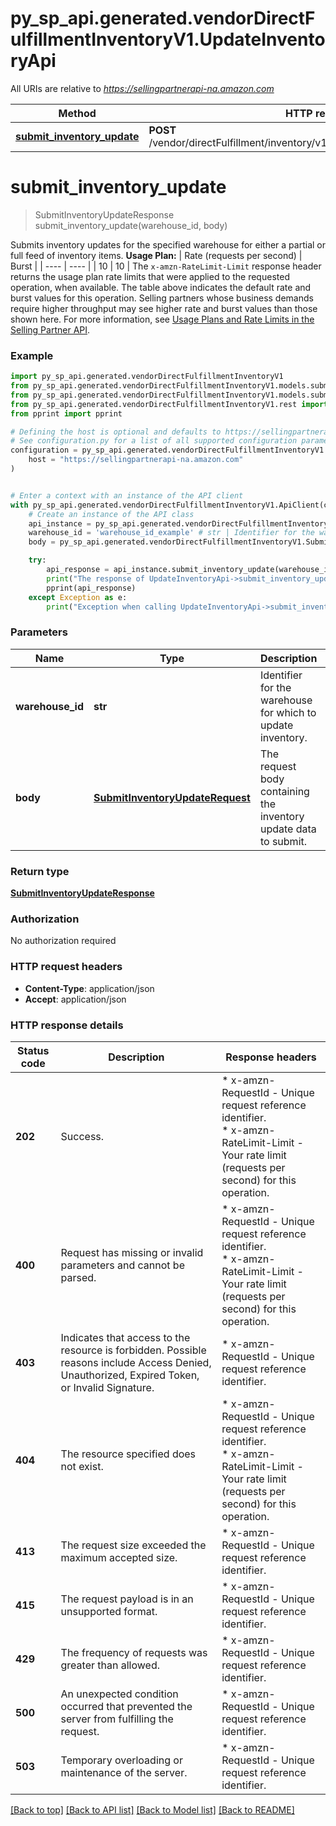 # py_sp_api.generated.vendorDirectFulfillmentInventoryV1.UpdateInventoryApi

All URIs are relative to *https://sellingpartnerapi-na.amazon.com*

Method | HTTP request | Description
------------- | ------------- | -------------
[**submit_inventory_update**](UpdateInventoryApi.md#submit_inventory_update) | **POST** /vendor/directFulfillment/inventory/v1/warehouses/{warehouseId}/items | 


# **submit_inventory_update**
> SubmitInventoryUpdateResponse submit_inventory_update(warehouse_id, body)



Submits inventory updates for the specified warehouse for either a partial or full feed of inventory items.  **Usage Plan:**  | Rate (requests per second) | Burst | | ---- | ---- | | 10 | 10 |  The `x-amzn-RateLimit-Limit` response header returns the usage plan rate limits that were applied to the requested operation, when available. The table above indicates the default rate and burst values for this operation. Selling partners whose business demands require higher throughput may see higher rate and burst values than those shown here. For more information, see [Usage Plans and Rate Limits in the Selling Partner API](https://developer-docs.amazon.com/sp-api/docs/usage-plans-and-rate-limits-in-the-sp-api).

### Example


```python
import py_sp_api.generated.vendorDirectFulfillmentInventoryV1
from py_sp_api.generated.vendorDirectFulfillmentInventoryV1.models.submit_inventory_update_request import SubmitInventoryUpdateRequest
from py_sp_api.generated.vendorDirectFulfillmentInventoryV1.models.submit_inventory_update_response import SubmitInventoryUpdateResponse
from py_sp_api.generated.vendorDirectFulfillmentInventoryV1.rest import ApiException
from pprint import pprint

# Defining the host is optional and defaults to https://sellingpartnerapi-na.amazon.com
# See configuration.py for a list of all supported configuration parameters.
configuration = py_sp_api.generated.vendorDirectFulfillmentInventoryV1.Configuration(
    host = "https://sellingpartnerapi-na.amazon.com"
)


# Enter a context with an instance of the API client
with py_sp_api.generated.vendorDirectFulfillmentInventoryV1.ApiClient(configuration) as api_client:
    # Create an instance of the API class
    api_instance = py_sp_api.generated.vendorDirectFulfillmentInventoryV1.UpdateInventoryApi(api_client)
    warehouse_id = 'warehouse_id_example' # str | Identifier for the warehouse for which to update inventory.
    body = py_sp_api.generated.vendorDirectFulfillmentInventoryV1.SubmitInventoryUpdateRequest() # SubmitInventoryUpdateRequest | The request body containing the inventory update data to submit.

    try:
        api_response = api_instance.submit_inventory_update(warehouse_id, body)
        print("The response of UpdateInventoryApi->submit_inventory_update:\n")
        pprint(api_response)
    except Exception as e:
        print("Exception when calling UpdateInventoryApi->submit_inventory_update: %s\n" % e)
```



### Parameters


Name | Type | Description  | Notes
------------- | ------------- | ------------- | -------------
 **warehouse_id** | **str**| Identifier for the warehouse for which to update inventory. | 
 **body** | [**SubmitInventoryUpdateRequest**](SubmitInventoryUpdateRequest.md)| The request body containing the inventory update data to submit. | 

### Return type

[**SubmitInventoryUpdateResponse**](SubmitInventoryUpdateResponse.md)

### Authorization

No authorization required

### HTTP request headers

 - **Content-Type**: application/json
 - **Accept**: application/json

### HTTP response details

| Status code | Description | Response headers |
|-------------|-------------|------------------|
**202** | Success. |  * x-amzn-RequestId - Unique request reference identifier. <br>  * x-amzn-RateLimit-Limit - Your rate limit (requests per second) for this operation. <br>  |
**400** | Request has missing or invalid parameters and cannot be parsed. |  * x-amzn-RequestId - Unique request reference identifier. <br>  * x-amzn-RateLimit-Limit - Your rate limit (requests per second) for this operation. <br>  |
**403** | Indicates that access to the resource is forbidden. Possible reasons include Access Denied, Unauthorized, Expired Token, or Invalid Signature. |  * x-amzn-RequestId - Unique request reference identifier. <br>  |
**404** | The resource specified does not exist. |  * x-amzn-RequestId - Unique request reference identifier. <br>  * x-amzn-RateLimit-Limit - Your rate limit (requests per second) for this operation. <br>  |
**413** | The request size exceeded the maximum accepted size. |  * x-amzn-RequestId - Unique request reference identifier. <br>  |
**415** | The request payload is in an unsupported format. |  * x-amzn-RequestId - Unique request reference identifier. <br>  |
**429** | The frequency of requests was greater than allowed. |  * x-amzn-RequestId - Unique request reference identifier. <br>  |
**500** | An unexpected condition occurred that prevented the server from fulfilling the request. |  * x-amzn-RequestId - Unique request reference identifier. <br>  |
**503** | Temporary overloading or maintenance of the server. |  * x-amzn-RequestId - Unique request reference identifier. <br>  |

[[Back to top]](#) [[Back to API list]](../README.md#documentation-for-api-endpoints) [[Back to Model list]](../README.md#documentation-for-models) [[Back to README]](../README.md)

